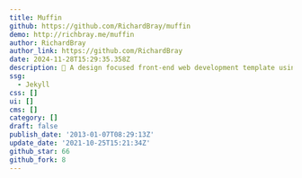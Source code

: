 ```yaml
---
title: Muffin
github: https://github.com/RichardBray/muffin
demo: http://richbray.me/muffin
author: RichardBray
author_link: https://github.com/RichardBray
date: 2024-11-28T15:29:35.358Z
description: 🧁 A design focused front-end web development template using SASS and Jekyll.
ssg:
  - Jekyll
css: []
ui: []
cms: []
category: []
draft: false
publish_date: '2013-01-07T08:29:13Z'
update_date: '2021-10-25T15:21:34Z'
github_star: 66
github_fork: 8
---
```

